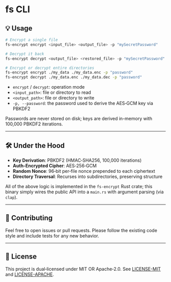 # fs CLI



## 💡 Usage

```bash
# Encrypt a single file
fs-encrypt encrypt <input_file> <output_file> -p "mySecretPassword"

# Decrypt it back
fs-encrypt decrypt <output_file> <restored_file> -p "mySecretPassword"

# Encrypt or decrypt entire directories
fs-encrypt encrypt ./my_data ./my_data.enc -p "password"
fs-encrypt decrypt ./my_data.enc ./my_data.dec -p "password"
```

- `encrypt` / `decrypt`: operation mode
- `<input_path>`: file or directory to read
- `<output_path>`: file or directory to write
- `-p, --password`: the password used to derive the AES‑GCM key via PBKDF2

Passwords are never stored on disk; keys are derived in-memory with 100,000 PBKDF2 iterations.

---

## 🛠️ Under the Hood

- **Key Derivation**: PBKDF2 (HMAC‑SHA256, 100,000 iterations)
- **Auth‑Encrypted Cipher**: AES‑256‑GCM
- **Random Nonce**: 96‑bit per‑file nonce prepended to each ciphertext
- **Directory Traversal**: Recurses into subdirectories, preserving structure

All of the above logic is implemented in the `fs-encrypt` Rust crate; this binary simply wires the public API into a `main.rs` with argument parsing (via `clap`).

---


## 🤝 Contributing

Feel free to open issues or pull requests. Please follow the existing code style and include tests for any new behavior.

---

## 📜 License

This project is dual‑licensed under MIT OR Apache‑2.0. See [LICENSE-MIT](LICENSE-MIT) and [LICENSE-APACHE](LICENSE-APACHE).

